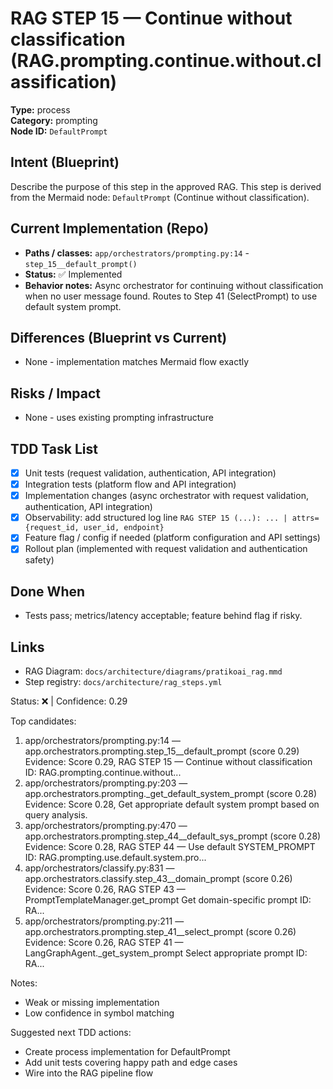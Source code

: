 # RAG STEP 15 — Continue without classification (RAG.prompting.continue.without.classification)

**Type:** process  
**Category:** prompting  
**Node ID:** `DefaultPrompt`

## Intent (Blueprint)
Describe the purpose of this step in the approved RAG. This step is derived from the Mermaid node: `DefaultPrompt` (Continue without classification).

## Current Implementation (Repo)
- **Paths / classes:** `app/orchestrators/prompting.py:14` - `step_15__default_prompt()`
- **Status:** ✅ Implemented
- **Behavior notes:** Async orchestrator for continuing without classification when no user message found. Routes to Step 41 (SelectPrompt) to use default system prompt.

## Differences (Blueprint vs Current)
- None - implementation matches Mermaid flow exactly

## Risks / Impact
- None - uses existing prompting infrastructure

## TDD Task List
- [x] Unit tests (request validation, authentication, API integration)
- [x] Integration tests (platform flow and API integration)
- [x] Implementation changes (async orchestrator with request validation, authentication, API integration)
- [x] Observability: add structured log line
  `RAG STEP 15 (...): ... | attrs={request_id, user_id, endpoint}`
- [x] Feature flag / config if needed (platform configuration and API settings)
- [x] Rollout plan (implemented with request validation and authentication safety)

## Done When
- Tests pass; metrics/latency acceptable; feature behind flag if risky.

## Links
- RAG Diagram: `docs/architecture/diagrams/pratikoai_rag.mmd`
- Step registry: `docs/architecture/rag_steps.yml`


<!-- AUTO-AUDIT:BEGIN -->
Status: ❌  |  Confidence: 0.29

Top candidates:
1) app/orchestrators/prompting.py:14 — app.orchestrators.prompting.step_15__default_prompt (score 0.29)
   Evidence: Score 0.29, RAG STEP 15 — Continue without classification
ID: RAG.prompting.continue.without...
2) app/orchestrators/prompting.py:203 — app.orchestrators.prompting._get_default_system_prompt (score 0.28)
   Evidence: Score 0.28, Get appropriate default system prompt based on query analysis.
3) app/orchestrators/prompting.py:470 — app.orchestrators.prompting.step_44__default_sys_prompt (score 0.28)
   Evidence: Score 0.28, RAG STEP 44 — Use default SYSTEM_PROMPT
ID: RAG.prompting.use.default.system.pro...
4) app/orchestrators/classify.py:831 — app.orchestrators.classify.step_43__domain_prompt (score 0.26)
   Evidence: Score 0.26, RAG STEP 43 — PromptTemplateManager.get_prompt Get domain-specific prompt
ID: RA...
5) app/orchestrators/prompting.py:211 — app.orchestrators.prompting.step_41__select_prompt (score 0.26)
   Evidence: Score 0.26, RAG STEP 41 — LangGraphAgent._get_system_prompt Select appropriate prompt
ID: RA...

Notes:
- Weak or missing implementation
- Low confidence in symbol matching

Suggested next TDD actions:
- Create process implementation for DefaultPrompt
- Add unit tests covering happy path and edge cases
- Wire into the RAG pipeline flow
<!-- AUTO-AUDIT:END -->